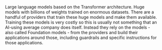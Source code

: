 Large language models based on the Transformer architecture. Huge models with billions of weights trained on enormous datasets. There are a handful of providers that train these huge models and make them available. Training these models is very costly so this is usually not something that an AI-using average company does itself. Instead they rely on the models - also called Foundation models - from the providers and build their applications around those, including guardrails and specific instructions for those applications.